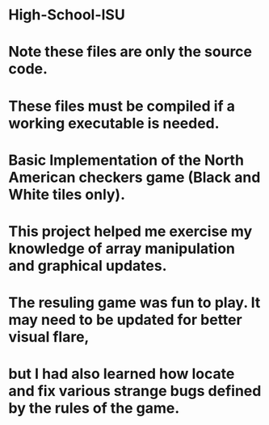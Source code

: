 # High-School-ISU
# Note these files are only the source code.
# These files must be compiled if a working executable is needed.

# Basic Implementation of the North American checkers game (Black and White tiles only).
# This project helped me exercise my knowledge of array manipulation and graphical updates.

# The resuling game was fun to play. It may need to be updated for better visual flare, 
# but I had also learned how locate and fix various strange bugs defined by the rules of the game.
